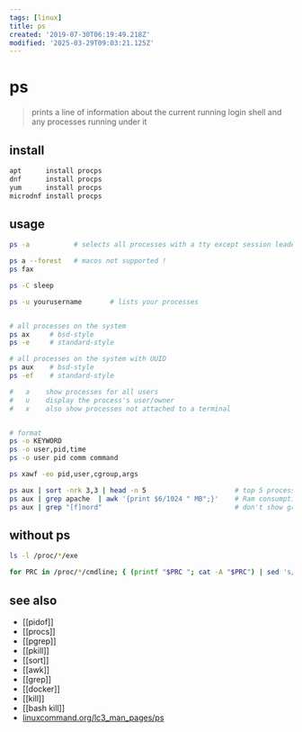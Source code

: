 ```yaml
---
tags: [linux]
title: ps
created: '2019-07-30T06:19:49.218Z'
modified: '2025-03-29T09:03:21.125Z'
---
```


# ps

> prints a line of information about the current running login shell and any processes running under it

## install

```sh
apt      install procps
dnf      install procps
yum      install procps
microdnf install procps
```

## usage

```sh
ps -a           # selects all processes with a tty except session leaders

ps a --forest   # macos not supported !
ps fax

ps -C sleep

ps -u yourusername       # lists your processes


# all processes on the system
ps ax     # bsd-style
ps -e     # standard-style

# all processes on the system with UUID
ps aux    # bsd-style
ps -ef    # standard-style

#   a    show processes for all users
#   u    display the process's user/owner
#   x    also show processes not attached to a terminal


# format
ps -o KEYWORD
ps -o user,pid,time
ps -o user pid comm command

ps xawf -eo pid,user,cgroup,args

ps aux | sort -nrk 3,3 | head -n 5                      # top 5 processes
ps aux | grep apache  | awk '{print $6/1024 " MB";}'    # Ram consumption per apache process
ps aux | grep "[f]nord"                                 # don't show grep in result
```

## without ps

```sh
ls -l /proc/*/exe

for PRC in /proc/*/cmdline; { (printf "$PRC "; cat -A "$PRC") | sed 's/\^@/ /g;s|/proc/||;s|/cmdline||'; echo; }
```

## see also

- [[pidof]]
- [[procs]]
- [[pgrep]]
- [[pkill]]
- [[sort]]
- [[awk]]
- [[grep]]
- [[docker]]
- [[kill]]
- [[bash kill]]
- [linuxcommand.org/lc3_man_pages/ps](http://linuxcommand.org/lc3_man_pages/ps1.html)
